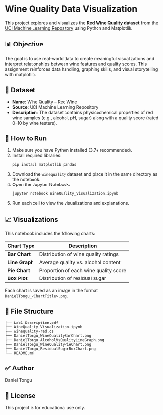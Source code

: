 # Wine Quality Data Visualization

This project explores and visualizes the **Red Wine Quality dataset** from the [UCI Machine Learning Repository](https://archive.ics.uci.edu/ml/datasets/Wine+Quality) using Python and Matplotlib.

## 📊 Objective

The goal is to use real-world data to create meaningful visualizations and interpret relationships between wine features and quality scores. This assignment reinforces data handling, graphing skills, and visual storytelling with matplotlib.

## 📁 Dataset

- **Name**: Wine Quality – Red Wine
- **Source**: UCI Machine Learning Repository
- **Description**: The dataset contains physicochemical properties of red wine samples (e.g., alcohol, pH, sugar) along with a quality score (rated 0–10 by wine testers).

## 🔧 How to Run

1. Make sure you have Python installed (3.7+ recommended).
2. Install required libraries:
   ```bash
   pip install matplotlib pandas
   ```
3. Download the `winequality` dataset and place it in the same directory as the notebook.
4. Open the Jupyter Notebook:
   ```bash
   jupyter notebook WineQuality_Visualization.ipynb
   ```
5. Run each cell to view the visualizations and explanations.

## 📈 Visualizations

This notebook includes the following charts:

| Chart Type   | Description |
|--------------|-------------|
| **Bar Chart** | Distribution of wine quality ratings |
| **Line Graph** | Average quality vs. alcohol content |
| **Pie Chart** | Proportion of each wine quality score |
| **Box Plot** | Distribution of residual sugar |

Each chart is saved as an image in the format: `DanielTongu_<ChartTitle>.png`.

## 📝 File Structure

```
├── Lab1 Description.pdf
├── WineQuality_Visualization.ipynb
├── winequality-red.cs
├── DanielTongu_WineQualityBarChart.png
├── DanielTongu_AlcoholVsQualityLineGraph.png
├── DanielTongu_WineQualityPieChart.png
├── DanielTongu_ResidualSugarBoxChart.png
└── README.md
```

## ✅ Author

Daniel Tongu

## 📜 License

This project is for educational use only.
